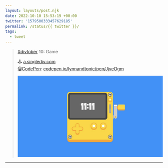 ```yaml
---
layout: layouts/post.njk
date: 2022-10-10 15:53:19 +00:00
twitter: '1579500333457629185'
permalink: /status/{{ twitter }}/
tags: 
  - tweet
---
```


> [#divtober](https://twitter.com/hashtag/divtober) 10: Game
> 
> 🕹️ [a.singlediv.com](https://a.singlediv.com)  
> [@CodePen](https://twitter.com/CodePen): [codepen.io/lynnandtonic/pen/JjveOgm](https://codepen.io/lynnandtonic/pen/JjveOgm)
> 
> ![illustration of a Playdate handheld game console](/img/1579500333457629185-FeuC2liUUAANcCN.jpg)

---
